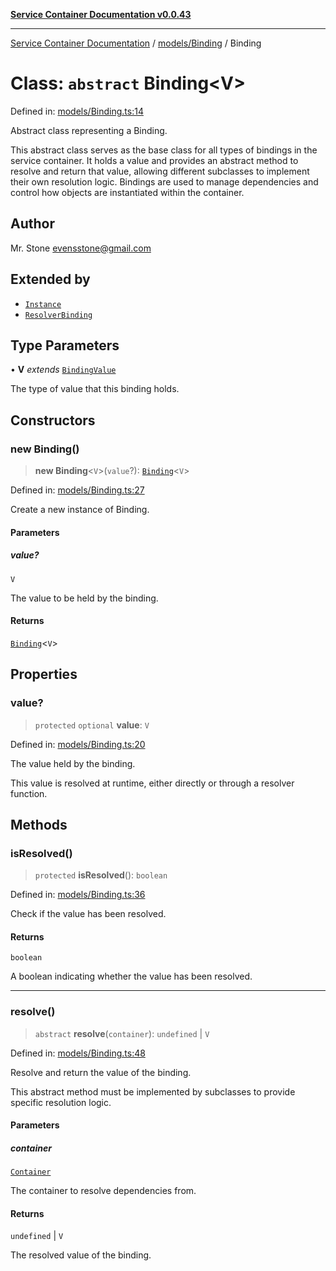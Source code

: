 [**Service Container Documentation v0.0.43**](../../../README.md)

***

[Service Container Documentation](../../../modules.md) / [models/Binding](../README.md) / Binding

# Class: `abstract` Binding\<V\>

Defined in: [models/Binding.ts:14](https://github.com/stonemjs/service-container/blob/020e91c7b464b5fa785c869702b6bef84b206d51/src/models/Binding.ts#L14)

Abstract class representing a Binding.

This abstract class serves as the base class for all types of bindings in the service container. It holds a value and provides an abstract method
to resolve and return that value, allowing different subclasses to implement their own resolution logic. Bindings are used to manage dependencies
and control how objects are instantiated within the container.

## Author

Mr. Stone <evensstone@gmail.com>

## Extended by

- [`Instance`](../../Instance/classes/Instance.md)
- [`ResolverBinding`](../../ResolverBinding/classes/ResolverBinding.md)

## Type Parameters

• **V** *extends* [`BindingValue`](../../../declarations/type-aliases/BindingValue.md)

The type of value that this binding holds.

## Constructors

### new Binding()

> **new Binding**\<`V`\>(`value`?): [`Binding`](Binding.md)\<`V`\>

Defined in: [models/Binding.ts:27](https://github.com/stonemjs/service-container/blob/020e91c7b464b5fa785c869702b6bef84b206d51/src/models/Binding.ts#L27)

Create a new instance of Binding.

#### Parameters

##### value?

`V`

The value to be held by the binding.

#### Returns

[`Binding`](Binding.md)\<`V`\>

## Properties

### value?

> `protected` `optional` **value**: `V`

Defined in: [models/Binding.ts:20](https://github.com/stonemjs/service-container/blob/020e91c7b464b5fa785c869702b6bef84b206d51/src/models/Binding.ts#L20)

The value held by the binding.

This value is resolved at runtime, either directly or through a resolver function.

## Methods

### isResolved()

> `protected` **isResolved**(): `boolean`

Defined in: [models/Binding.ts:36](https://github.com/stonemjs/service-container/blob/020e91c7b464b5fa785c869702b6bef84b206d51/src/models/Binding.ts#L36)

Check if the value has been resolved.

#### Returns

`boolean`

A boolean indicating whether the value has been resolved.

***

### resolve()

> `abstract` **resolve**(`container`): `undefined` \| `V`

Defined in: [models/Binding.ts:48](https://github.com/stonemjs/service-container/blob/020e91c7b464b5fa785c869702b6bef84b206d51/src/models/Binding.ts#L48)

Resolve and return the value of the binding.

This abstract method must be implemented by subclasses to provide specific resolution logic.

#### Parameters

##### container

[`Container`](../../../Container/classes/Container.md)

The container to resolve dependencies from.

#### Returns

`undefined` \| `V`

The resolved value of the binding.
